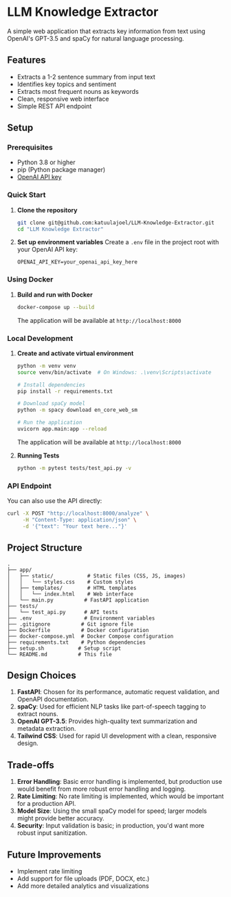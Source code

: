 # LLM Knowledge Extractor

A simple web application that extracts key information from text using OpenAI's GPT-3.5 and spaCy for natural language processing.

## Features

- Extracts a 1-2 sentence summary from input text
- Identifies key topics and sentiment
- Extracts most frequent nouns as keywords
- Clean, responsive web interface
- Simple REST API endpoint

## Setup

### Prerequisites
- Python 3.8 or higher
- pip (Python package manager)
- [OpenAI API key](https://platform.openai.com/account/api-keys)

### Quick Start

1. **Clone the repository**
   ```bash
   git clone git@github.com:katuulajoel/LLM-Knowledge-Extractor.git
   cd "LLM Knowledge Extractor"
   ```

2. **Set up environment variables**
   Create a `.env` file in the project root with your OpenAI API key:
   ```
   OPENAI_API_KEY=your_openai_api_key_here
   ```

### Using Docker

1. **Build and run with Docker**
   ```bash
   docker-compose up --build
   ```
   The application will be available at `http://localhost:8000`

### Local Development

1. **Create and activate virtual environment**
   ```bash
   python -m venv venv
   source venv/bin/activate  # On Windows: .\venv\Scripts\activate
   
   # Install dependencies
   pip install -r requirements.txt
   
   # Download spaCy model
   python -m spacy download en_core_web_sm
   
   # Run the application
   uvicorn app.main:app --reload
   ```

   The application will be available at `http://localhost:8000`

2. **Running Tests**
   ```bash
   python -m pytest tests/test_api.py -v
   ```

### API Endpoint

You can also use the API directly:

```bash
curl -X POST "http://localhost:8000/analyze" \
     -H "Content-Type: application/json" \
     -d '{"text": "Your text here..."}'
```

## Project Structure

```
.
├── app/
│   ├── static/           # Static files (CSS, JS, images)
│   │   └── styles.css    # Custom styles
│   ├── templates/        # HTML templates
│   │   └── index.html    # Web interface
│   └── main.py          # FastAPI application
├── tests/
│   └── test_api.py      # API tests
├── .env                 # Environment variables
├── .gitignore          # Git ignore file
├── Dockerfile          # Docker configuration
├── docker-compose.yml  # Docker Compose configuration
├── requirements.txt    # Python dependencies
├── setup.sh           # Setup script
└── README.md          # This file
```

## Design Choices

1. **FastAPI**: Chosen for its performance, automatic request validation, and OpenAPI documentation.
2. **spaCy**: Used for efficient NLP tasks like part-of-speech tagging to extract nouns.
3. **OpenAI GPT-3.5**: Provides high-quality text summarization and metadata extraction.
4. **Tailwind CSS**: Used for rapid UI development with a clean, responsive design.

## Trade-offs

1. **Error Handling**: Basic error handling is implemented, but production use would benefit from more robust error handling and logging.
2. **Rate Limiting**: No rate limiting is implemented, which would be important for a production API.
3. **Model Size**: Using the small spaCy model for speed; larger models might provide better accuracy.
4. **Security**: Input validation is basic; in production, you'd want more robust input sanitization.

## Future Improvements

- Implement rate limiting
- Add support for file uploads (PDF, DOCX, etc.)
- Add more detailed analytics and visualizations
